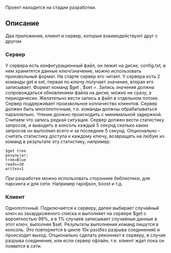 Проект находится на стадии разработки.

## Описание

Два приложения, клиент и сервер, которые взаимодействуют друг с другом

### Сервер

У сервера есть конфигурационный файл, он лежит на диске, config.txt, в нем хранитятся данные
ключ/значение, можно использовать произвольный формат. На старте сервер его читает. У сервера
есть 2 команды get и set, первая по ключу получает значение, вторая его записывает. Формат
команд $get <key>, $set <key>=<value>. Запись значения должна сопровождаться обновлением
файла на диске, можно не сразу, а периодически. Желательно вести запись в файл в отдельном
потоке. Сервер поддерживает произвольное колличество клиентов. Сервер должен быть
многопоточным, т.е. команды должны обрабатываться параллельно. Чтение должно происходить с
минимальной задержкой. Считаем что запись редкая ситуация. Сервер должен вести статистику
запросов, и выводить в консоль каждый 5 секунд сколько каких запросов он выполнил всего и за
последние 5 секунд. Опционально – считать статистику доступа к каждому ключу, возвращать на
любую из команд в результате эту статистику, например:

```shell
$get tree
результат:
tree=Blue
reads=10
writes=1
```

При разработке можно использовать сторонние библиотеки, для парсинга и для сети. Например
rapidjson, boost и т.д.

### Клиент

Однопоточный. Подключается к серверу, далее выбирает случайный ключ из захардкоженого
списка и выполняет на сервере $get с вероятностью 99%, а в 1% случаев записывает случайные
данные в этот ключ, выполняя $set. Результаты выполнения команд пишутся в консоль. Это
повторяется в цикле 10к раз(без разрыва соединения) и происходит выход. Опционально сделать
реконнект к серверу, в случае разрыва соединения, или если сервер офлайн, т.е. клиент ждет пока
он появится в сети.
